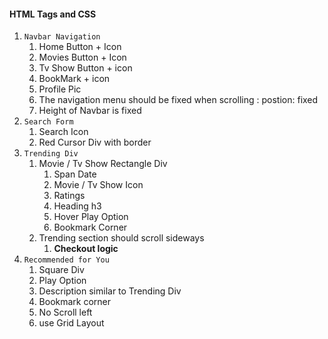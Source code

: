 #### HTML Tags and CSS


1. `Navbar Navigation`
	1. Home Button + Icon
	2.  Movies Button + Icon
	3. Tv Show Button + icon
	4. BookMark + icon
	5. Profile Pic
	6. The navigation menu should be fixed when scrolling : postion: fixed
	7. Height of Navbar is fixed
2. `Search Form`
	1. Search Icon
	2. Red Cursor Div with border
3. `Trending Div`
	1. Movie / Tv Show Rectangle Div
		1. Span Date
		2. Movie / Tv Show Icon
		3. Ratings
		4. Heading h3
		5. Hover Play Option
		6. Bookmark Corner
	2. Trending section should scroll sideways 
		1. **Checkout logic**
4. `Recommended for You` 
	1. Square Div
	2. Play Option
	3. Description similar to Trending Div
	4. Bookmark corner
	5. No Scroll left
	6. use Grid Layout
 
